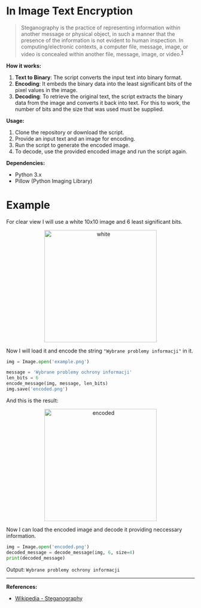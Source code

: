 # In Image Text Encryption

> Steganography is the practice of representing information within another message or physical object, in such a manner that the presence of the information is not evident to human inspection. In computing/electronic contexts, a computer file, message, image, or video is concealed within another file, message, image, or video.<sup>[1](https://en.wikipedia.org/wiki/Steganography)</sup>

**How it works:**
1. **Text to Binary**: The script converts the input text into binary format.
2. **Encoding**: It embeds the binary data into the least significant bits of the pixel values in the image.
3. **Decoding**: To retrieve the original text, the script extracts the binary data from the image and converts it back into text. For this to work, the number of bits and the size that was used must be supplied.

**Usage:**
1. Clone the repository or download the script.
2. Provide an input text and an image for encoding.
3. Run the script to generate the encoded image.
4. To decode, use the provided encoded image and run the script again.

**Dependencies:**
- Python 3.x
- Pillow (Python Imaging Library)

# Example

For clear view I will use a white 10x10 image and 6 least significant bits.

<p align="center">
  <img src="https://github.com/StanislawStankiewicz/InImageEncryption/assets/60826828/a8c73983-0de8-42b2-8b5f-607ee004de7b" alt="white" width="300" height="300">
</p>

Now I will load it and encode the string `"Wybrane problemy informacji"` in it.
```python
img = Image.open('example.png')

message = 'Wybrane problemy ochrony informacji'
len_bits = 6
encode_message(img, message, len_bits)
img.save('encoded.png')
```
And this is the result:

<p align="center">
  <img src="https://github.com/StanislawStankiewicz/InImageEncryption/assets/60826828/9b866908-eb17-4ce3-9869-35a6b235a15c" alt="encoded" width="300" height="300">
</p>

Now I can load the encoded image and decode it providing neccessary information.
```python
img = Image.open('encoded.png')
decoded_message = decode_message(img, 6, size=4)
print(decoded_message)
```
Output: `Wybrane problemy ochrony informacji`

---

**References:**
- [Wikipedia - Steganography](https://en.wikipedia.org/wiki/Steganography)
